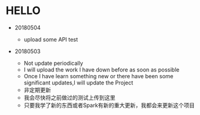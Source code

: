 # HELLO

- 20180504
  - upload some API test 

- 20180503
  - Not update periodically
  - I will upload the work I have down before as soon as possible
  - Once I have learn something new or there have been some significant updates,I will update the Project 
  - 非定期更新
  - 我会尽快将之前做过的测试上传到这里
  - 只要我学了新的东西或者Spark有新的重大更新，我都会来更新这个项目   